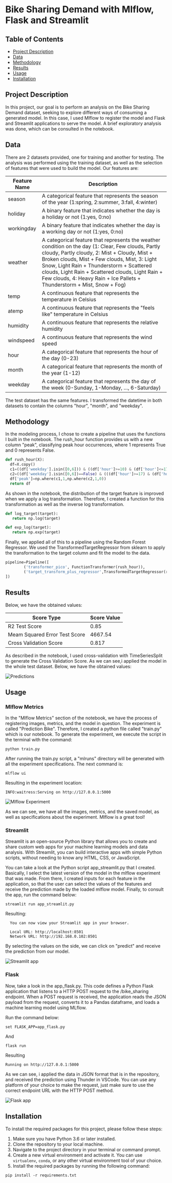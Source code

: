 # Bike Sharing Demand with Mlflow, Flask and Streamlit

## Table of Contents

- [Project Description](#project-description)
- [Data](#data)
- [Methodology](#methodology)
- [Results](#results)
- [Usage](#usage)
- [Installation](#installation)

## Project Description

In this project, our goal is to perform an analysis on the Bike Sharing Demand dataset, seeking to explore different ways of consuming a generated model. In this case, I used Mlflow to register the model and Flask and Streamlit applications to serve the model. A brief exploratory analysis was done, which can be consulted in the notebook.

## Data

There are 2 datasets provided, one for training and another for testing. The analysis was performed using the training dataset, as well as the selection of features that were used to build the model. Our features are:

| Feature Name | Description |
| --- | --- |
| season | A categorical feature that represents the season of the year (1:spring, 2:summer, 3:fall, 4:winter) |
| holiday | A binary feature that indicates whether the day is a holiday or not (1:yes, 0:no) |
| workingday | A binary feature that indicates whether the day is a working day or not (1:yes, 0:no) |
| weather | A categorical feature that represents the weather condition on the day (1: Clear, Few clouds, Partly cloudy, Partly cloudy, 2: Mist + Cloudy, Mist + Broken clouds, Mist + Few clouds, Mist, 3: Light Snow, Light Rain + Thunderstorm + Scattered clouds, Light Rain + Scattered clouds, Light Rain + Few clouds, 4: Heavy Rain + Ice Pallets + Thunderstorm + Mist, Snow + Fog) |
| temp | A continuous feature that represents the temperature in Celsius |
| atemp | A continuous feature that represents the "feels like" temperature in Celsius |
| humidity | A continuous feature that represents the relative humidity |
| windspeed | A continuous feature that represents the wind speed |
| hour | A categorical feature that represents the hour of the day (0-23) |
| month | A categorical feature that represents the month of the year (1-12) |
| weekday | A categorical feature that represents the day of the week (0-Sunday, 1-Monday, ..., 6-Saturday) |

The test dataset has the same features. I transformed the datetime in both datasets to contain the columns "hour", "month", and "weekday".

## Methodology

In the modeling process, I chose to create a pipeline that uses the functions I built in the notebook. The rush_hour function provides us with a new column "peak", classifying peak hour occurrences, where 1 represents True and 0 represents False.

```python
def rush_hour(X):
  df=X.copy()
  c1=((df['weekday'].isin([0,6])) & ((df['hour']>=10) & (df['hour']<=17)))
  c2=((df['weekday'].isin([0,6])==False) & (((df['hour']>=17) & (df['hour']<=19)) | (df['hour']==8)))
  df['peak']=np.where(c1,1,np.where(c2,1,0))
  return df
  ```
As shown in the notebook, the distribution of the target feature is improved when we apply a log transformation. Therefore, I created a function for this transformation as well as the inverse log transformation.
  ```python
  def log_target(target):
     return np.log(target)

  def exp_log(target):
     return np.exp(target)
   ```
Finally, we applied all of this to a pipeline using the Random Forest Regressor. We used the TransformedTargetRegressor from sklearn to apply the transformation to the target column and fit the model to the data.

  ```python
  pipeline=Pipeline([
          ('transformer_pico', FunctionTransformer(rush_hour)),
          ('target_transform_plus_regressor',TransformedTargetRegressor(regressor=RandomForestRegressor(),func=log_target,inverse_func=exp_log))
])
```

 
## Results

Below, we have the obtained values:

| Score Type | Score Value |
|------------|-------------|
| R2 Test Score | 0.85 |
|  Meam Squared Error Test Score | 4667.54 |
| Cross Validation Score | 0.817 |

As described in the notebook, I used cross-validation with TimeSeriesSplit to generate the Cross Validation Score. As we can see,i applied the model in the whole test dataset. Below, we have the obtained values:

![Predictions](test_predictions.PNG)

## Usage

### Mlflow Metrics

In the "Mlflow Metrics" section of the notebook, we have the process of registering images, metrics, and the model in question. The experiment is called "Prediction Bike". Therefore, I created a python file called "train.py" which is our notebook. To generate the experiment, we execute the script in the terminal with the command:
```
python train.py
```
After running the train.py script, a "mlruns" directory will be generated with all the experiment specifications. The next command is:
```
mlflow ui
```
Resulting in the experiment location:
```
INFO:waitress:Serving on http://127.0.0.1:5000
```
![Mlflow Experiment](mlflowexperiment.PNG)

As we can see, we have all the images, metrics, and the saved model, as well as specifications about the experiment. Mlflow is a great tool!

### Streamlit

Streamlit is an open-source Python library that allows you to create and share custom web apps for your machine learning models and data analysis. With Streamlit, you can build interactive apps with simple Python scripts, without needing to know any HTML, CSS, or JavaScript. 

You can take a look at the Python script app_streamlit.py that I created. Basically, I select the latest version of the model in the mlflow experiment that was made. From there, I created inputs for each feature in the application, so that the user can select the values of the features and receive the prediction made by the loaded mlflow model. Finally, to consult the app, run the command below:
```
streamlit run app_streamlit.py
```
Resulting:

```
  You can now view your Streamlit app in your browser.

  Local URL: http://localhost:8501
  Network URL: http://192.168.0.102:8501
```
By selecting the values on the side, we can click on "predict" and receive the prediction from our model.

![Streamlit app](streamlit.PNG)

### Flask

Now, take a look in the app_flask.py. This code defines a Python Flask application that listens to a HTTP POST request to the /bike_sharing endpoint. When a POST request is received, the application reads the JSON payload from the request, converts it to a Pandas dataframe, and loads a machine learning model using MLflow.

Run the command below:
```
set FLASK_APP=app_flask.py
```
And
```
flask run
````
Resulting
```
Running on http://127.0.0.1:5000
```
As we can see, i applied the data in JSON format that is in the repository, and received the prediction using Thunder in VSCode. You can use any platform of your choice to make the request, just make sure to use the correct endpoint URL with the HTTP POST method.

![Flask app](flask.PNG)

## Installation

To install the required packages for this project, please follow these steps:

1. Make sure you have Python 3.6 or later installed.
2. Clone the repository to your local machine.
3. Navigate to the project directory in your terminal or command prompt.
4. Create a new virtual environment and activate it. You can use `virtualenv`, `conda`, or any other virtual environment tool of your choice.
5. Install the required packages by running the following command:
```
pip install -r requirements.txt
```



